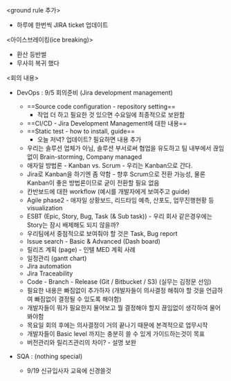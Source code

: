 <ground rule 추가>
- 하루에 한번씩 JIRA ticket 업데이트

<아이스브레이킹(ice breaking)>
- 환산 등반썰
- 무사히 복귀 했다

<회의 내용>
- DevOps : 9/5 회의준비 (Jira development management)
	- ==Source code configuration - repository setting==
		- 작업 더 하고 필요한 것 있으면 수요일에 최종적으로 보완함
	- ==CI/CD - Jira Development Management에 대한 내용==
	- ==Static test - how to install, guide==
		- 오늘 저녁? 업데이트? 필요하면 내용 추가
	- 우리는 솔루션 업체가 아님, 솔루션 부서로써 협업을 유도하고 팀 내부에서 끊임없이 Brain-storming, Company managed
	- 애자일 방법론 - Kanban vs. Scrum - 우리는 Kanban으로 간다.
	- Jira로 Kanban을 하기엔 좀 약함 - 향후 Scrum으로 전환 가능성, 물론 Kanban이 좋은 방법론이므로 굳이 전환할 필요 없음
	- 칸반보드에 대한 workflow (예시를 개발자에게 보여주고 guide)
	- Agile phase2 - 애자일 상황보드, 리드타임 예측, 산포도, 업무진행현황 등 visualization
	- ESBT (Epic, Story, Bug, Task (& Sub task)) - 우리 회사 같은경우에는 Story는 잠시 배제해도 되지 않을까?
	- 우리팀에서 중점적으로 보여줘야 할 것은 Task, Bug report
	- Issue search - Basic & Advanced (Dash board)
	- 릴리즈 계획 (page) - 인텔 MED 계획 사례
	- 일정관리 (gantt chart)
	- Jira automation
	- Jira Traceability
	- Code - Branch - Release (Git / Bitbucket / S3) (실무는 김정문 선임)
	- 필요한 내용은 빠짐없이 추가하자 (개발자들이 의사결정 해줘야 할 것을 언급하여 빠짐없이 결정될 수 있도록 해야함)
	- 개발자들이 뭐가 필요한지 물어보고 뭘 결정해야 할지 끊임없이 생각하여 물어봐야함
	- 목요일 회의 후에는 의사결정이 거의 끝나기 때문에 본격적으로 업무시작
	- 개발자들이 Basic level 까지는 충분히 쓸 수 있게 가이드하는것이 목표
	- 버전관리와 릴리즈관리의 차이? - 설명 보완

- SQA : (nothing special)
	- 9/19 신규입사자 교육에 신경쓸것




